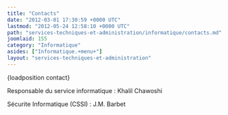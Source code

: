 ```yaml
---
title: "Contacts"
date: "2012-03-01 17:30:59 +0000 UTC"
lastmod: "2012-05-24 12:58:10 +0000 UTC"
path: "services-techniques-et-administration/informatique/contacts.md"
joomlaid: 155
category: "Informatique"
asides: ["Informatique.+menu+"]
layout: "services-techniques-et-administration"
---
```

{loadposition contact}

Responsable du service informatique : Khalil Chawoshi

Sécurite Informatique (CSSI) : J.M. Barbet
